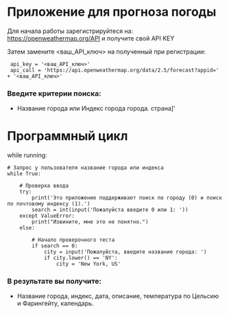 # Приложение для прогноза погоды
Для начала работы зарегистрируйтеся на: https://openweathermap.org/API и получите свой API KEY

Затем замените <ваш_API_ключ> на полученный при регистрации:


     api_key = '<ваш_API_ключ>'
     api_call = 'https://api.openweathermap.org/data/2.5/forecast?appid=' + '<ваш_API_ключ>'


###  Введите критерии поиска:

* Название города или  Индекс города
 города. страна]'

# Программный цикл
while running:

    # Запрос у пользователя название города или индекса
    while True:

        # Проверка ввода
        try:
            print('Это приложение поддерживает поиск по городу (0) и поиск по почтовому индексу (1).')
            search = int(input('Пожалуйста введите 0 или 1: '))
        except ValueError:
            print("Извините, мне это не понятно.")
        else:

            # Начало проверочного теста
            if search == 0:
                city = input('Пожалуйста, введите название города: ')
                if city.lower() == 'NY':
                    city = 'New York, US'

                    
### В результате вы получите:

* Название города, индекс, дата, описание, температура по Цельсию и Фарингейту, календарь.



